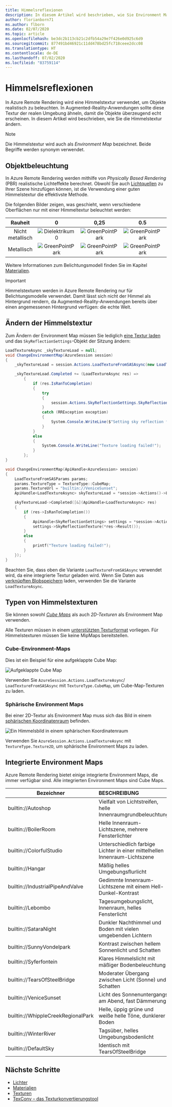 ```yaml
---
title: Himmelsreflexionen
description: In diesem Artikel wird beschrieben, wie Sie Environment Maps für Himmelsspiegelungen einrichten.
author: florianborn71
ms.author: flborn
ms.date: 02/07/2020
ms.topic: article
ms.openlocfilehash: be3dc2b113cb21c2dfb54a29e7f426e0d925c6d9
ms.sourcegitcommit: 877491bd46921c11dd478bd25fc718ceee2dcc08
ms.translationtype: HT
ms.contentlocale: de-DE
ms.lasthandoff: 07/02/2020
ms.locfileid: "83759114"
---
```

# <a name="sky-reflections"></a>Himmelsreflexionen

In Azure Remote Rendering wird eine Himmelstextur verwendet, um Objekte realistisch zu beleuchten. In Augmented-Reality-Anwendungen sollte diese Textur der realen Umgebung ähneln, damit die Objekte überzeugend echt erscheinen. In diesem Artikel wird beschrieben, wie Sie die Himmelstextur ändern.

> [!NOTE]
> Die Himmelstextur wird auch als *Environment Map* bezeichnet. Beide Begriffe werden synonym verwendet.

## <a name="object-lighting"></a>Objektbeleuchtung

In Azure Remote Rendering werden mithilfe von *Physically Based Rendering* (PBR) realistische Lichteffekte berechnet. Obwohl Sie auch [Lichtquellen](lights.md) zu Ihrer Szene hinzufügen können, ist die Verwendung einer guten Himmelstextur die effektivste Methode.

Die folgenden Bilder zeigen, was geschieht, wenn verschiedene Oberflächen nur mit einer Himmeltextur beleuchtet werden:

| Rauheit  | 0                                        | 0,25                                          | 0.5                                          | 0,75                                          | 1                                          |
|:----------:|:----------------------------------------:|:---------------------------------------------:|:--------------------------------------------:|:---------------------------------------------:|:------------------------------------------:|
| Nicht metallisch  | ![Dielektrikum0](media/dielectric-0.png)   | ![GreenPointPark](media/dielectric-0.25.png)  | ![GreenPointPark](media/dielectric-0.5.png)  | ![GreenPointPark](media/dielectric-0.75.png)  | ![GreenPointPark](media/dielectric-1.png)  |
| Metallisch      | ![GreenPointPark](media/metallic-0.png)  | ![GreenPointPark](media/metallic-0.25.png)    | ![GreenPointPark](media/metallic-0.5.png)    | ![GreenPointPark](media/metallic-0.75.png)    | ![GreenPointPark](media/metallic-1.png)    |

Weitere Informationen zum Belichtungsmodell finden Sie im Kapitel [Materialien](../../concepts/materials.md).

> [!IMPORTANT]
> Himmelstexturen werden in Azure Remote Rendering nur für Belichtungsmodelle verwendet. Damit lässt sich nicht der Himmel als Hintergrund rendern, da Augmented-Reality-Anwendungen bereits über einen angemessenen Hintergrund verfügen: die echte Welt.

## <a name="changing-the-sky-texture"></a>Ändern der Himmelstextur

Zum Ändern der Environment Map müssen Sie lediglich [eine Textur laden](../../concepts/textures.md) und das `SkyReflectionSettings`-Objekt der Sitzung ändern:

```cs
LoadTextureAsync _skyTextureLoad = null;
void ChangeEnvironmentMap(AzureSession session)
{
    _skyTextureLoad = session.Actions.LoadTextureFromSASAsync(new LoadTextureFromSASParams("builtin://VeniceSunset", TextureType.CubeMap));

    _skyTextureLoad.Completed += (LoadTextureAsync res) =>
        {
            if (res.IsRanToCompletion)
            {
                try
                {
                    session.Actions.SkyReflectionSettings.SkyReflectionTexture = res.Result;
                }
                catch (RRException exception)
                {
                    System.Console.WriteLine($"Setting sky reflection failed: {exception.Message}");
                }
            }
            else
            {
                System.Console.WriteLine("Texture loading failed!");
            }
        };
}
```

```cpp
void ChangeEnvironmentMap(ApiHandle<AzureSession> session)
{
    LoadTextureFromSASParams params;
    params.TextureType = TextureType::CubeMap;
    params.TextureUrl = "builtin://VeniceSunset";
    ApiHandle<LoadTextureAsync> skyTextureLoad = *session->Actions()->LoadTextureFromSASAsync(params);

    skyTextureLoad->Completed([&](ApiHandle<LoadTextureAsync> res)
    {
        if (res->IsRanToCompletion())
        {
            ApiHandle<SkyReflectionSettings> settings = *session->Actions()->SkyReflectionSettings();
            settings->SkyReflectionTexture(*res->Result());
        }
        else
        {
            printf("Texture loading failed!");
        }
    });
}

```

Beachten Sie, dass oben die Variante `LoadTextureFromSASAsync` verwendet wird, da eine integrierte Textur geladen wird. Wenn Sie Daten aus [verknüpften Blobspeichern](../../how-tos/create-an-account.md#link-storage-accounts) laden, verwenden Sie die Variante `LoadTextureAsync`.

## <a name="sky-texture-types"></a>Typen von Himmelstexturen

Sie können sowohl *[Cube Maps](https://en.wikipedia.org/wiki/Cube_mapping)* als auch *2D-Texturen* als Environment Map verwenden.

Alle Texturen müssen in einem [unterstützten Texturformat](../../concepts/textures.md#supported-texture-formats) vorliegen. Für Himmelstexturen müssen Sie keine MipMaps bereitstellen.

### <a name="cube-environment-maps"></a>Cube-Environment-Maps

Dies ist ein Beispiel für eine aufgeklappte Cube Map:

![Aufgeklappte Cube Map](media/Cubemap-example.png)

Verwenden Sie `AzureSession.Actions.LoadTextureAsync`/ `LoadTextureFromSASAsync` mit `TextureType.CubeMap`, um Cube-Map-Texturen zu laden.

### <a name="sphere-environment-maps"></a>Sphärische Environment Maps

Bei einer 2D-Textur als Environment Map muss sich das Bild in einem [sphärischen Koordinatenraum](https://en.wikipedia.org/wiki/Spherical_coordinate_system) befinden.

![Ein Himmelsbild in einem sphärischen Koordinatenraum](media/spheremap-example.png)

Verwenden Sie `AzureSession.Actions.LoadTextureAsync` mit `TextureType.Texture2D`, um sphärische Environment Maps zu laden.

## <a name="built-in-environment-maps"></a>Integrierte Environment Maps

Azure Remote Rendering bietet einige integrierte Environment Maps, die immer verfügbar sind. Alle integrierten Environment Maps sind Cube Maps.

|Bezeichner                         | BESCHREIBUNG                                              | Abbildung                                                      |
|-----------------------------------|:---------------------------------------------------------|:-----------------------------------------------------------------:|
|builtin://Autoshop                 | Vielfalt von Lichtstreifen, helle Innenraumgrundbeleuchtung    | ![Autoshop](media/autoshop.png)
|builtin://BoilerRoom               | Helle Innenraum-Lichtszene, mehrere Fensterlichter      | ![BoilerRoom](media/boiler-room.png)
|builtin://ColorfulStudio           | Unterschiedlich farbige Lichter in einer mittelhellen Innenraum-Lichtszene  | ![ColorfulStudio](media/colorful-studio.png)
|builtin://Hangar                   | Mäßig helles Umgebungsflurlicht                     | ![SmallHangar](media/hangar.png)
|builtin://IndustrialPipeAndValve   | Gedimmte Innenraum-Lichtszene mit einem Hell-Dunkel-Kontrast              | ![IndustrialPipeAndValve](media/industrial-pipe-and-valve.png)
|builtin://Lebombo                  | Tagesumgebungslicht, Innenraum, helles Fensterlicht     | ![Lebombo](media/lebombo.png)
|builtin://SataraNight              | Dunkler Nachthimmel und Boden mit vielen umgebenden Lichtern   | ![SataraNight](media/satara-night.png)
|builtin://SunnyVondelpark          | Kontrast zwischen hellem Sonnenlicht und Schatten                      | ![SunnyVondelpark](media/sunny-vondelpark.png)
|builtin://Syferfontein             | Klares Himmelslicht mit mäßiger Bodenbeleuchtung            | ![Syferfontein](media/syferfontein.png)
|builtin://TearsOfSteelBridge       | Moderater Übergang zwischen Licht (Sonne) und Schatten                         | ![TearsOfSteelBridge](media/tears-of-steel-bridge.png)
|builtin://VeniceSunset             | Licht des Sonnenuntergangs am Abend, fast Dämmerung                    | ![VeniceSunset](media/venice-sunset.png)
|builtin://WhippleCreekRegionalPark | Helle, üppig grüne und weiße helle Töne, dunklerer Boden | ![WhippleCreekRegionalPark](media/whipple-creek-regional-park.png)
|builtin://WinterRiver              | Tagsüber, helles Umgebungsbodenlicht                 | ![WinterRiver](media/winter-river.png)
|builtin://DefaultSky               | Identisch mit TearsOfSteelBridge                               | ![DefaultSky](media/tears-of-steel-bridge.png)

## <a name="next-steps"></a>Nächste Schritte

* [Lichter](../../overview/features/lights.md)
* [Materialien](../../concepts/materials.md)
* [Texturen](../../concepts/textures.md)
* [TexConv – das Texturkonvertierungstool](../../resources/tools/tex-conv.md)
